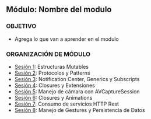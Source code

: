 
## Módulo: Nombre del modulo

### OBJETIVO 
 - Agrega lo que van a aprender en el modulo

### ORGANIZACIÓN DE MÓDULO 
 
 - [Sesión 1](Sesion-01): Estructuras Mutables
 - [Sesión 2](Sesion-02): Protocolos y Patterns
 - [Sesión 3](Sesion-03): Notification Center, Generics y Subscripts
 - [Sesión 4](Sesion-04): Closures y Extensiones
 - [Sesión 5](Sesion-05): Manejo de cámara con AVCaptureSession
 - [Sesión 6](Sesion-06): Closures y Animations
 - [Sesión 7](Sesion-07): Consumo de servicios HTTP Rest
 - [Sesión 8](Sesion-08): Manejo de Gestures y Persistencia de Datos


